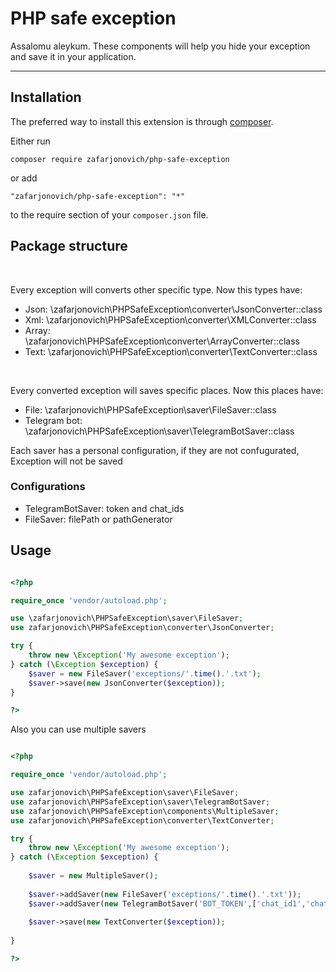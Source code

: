 # PHP safe exception

Assalomu aleykum. These components will help you hide your exception and save it in your application.

-----
## Installation

The preferred way to install this extension is through [composer](http://getcomposer.org/download/).

Either run

```
composer require zafarjonovich/php-safe-exception
```

or add

```
"zafarjonovich/php-safe-exception": "*"
```

to the require section of your `composer.json` file.

## Package structure
<br>


Every exception will converts other specific type. Now this types have:
- Json: \zafarjonovich\PHPSafeException\converter\JsonConverter::class
- Xml: \zafarjonovich\PHPSafeException\converter\XMLConverter::class
- Array: \zafarjonovich\PHPSafeException\converter\ArrayConverter::class
- Text: \zafarjonovich\PHPSafeException\converter\TextConverter::class

<br>


Every converted exception will saves specific places. Now this places have:
- File: \zafarjonovich\PHPSafeException\saver\FileSaver::class
- Telegram bot: \zafarjonovich\PHPSafeException\saver\TelegramBotSaver::class

Each saver has a personal configuration, if they are not confugurated, Exception will not be saved

### Configurations

- TelegramBotSaver: token and chat_ids
- FileSaver: filePath or pathGenerator

## Usage

```php

<?php

require_once 'vendor/autoload.php';

use \zafarjonovich\PHPSafeException\saver\FileSaver;
use zafarjonovich\PHPSafeException\converter\JsonConverter;

try {
    throw new \Exception('My awesome exception');
} catch (\Exception $exception) {
    $saver = new FileSaver('exceptions/'.time().'.txt');
    $saver->save(new JsonConverter($exception));
}

?>

```

Also you can use multiple savers


```php

<?php

require_once 'vendor/autoload.php';

use zafarjonovich\PHPSafeException\saver\FileSaver;
use zafarjonovich\PHPSafeException\saver\TelegramBotSaver;
use zafarjonovich\PHPSafeException\components\MultipleSaver;
use zafarjonovich\PHPSafeException\converter\TextConverter;

try {
    throw new \Exception('My awesome exception');
} catch (\Exception $exception) {
    
    $saver = new MultipleSaver();
    
    $saver->addSaver(new FileSaver('exceptions/'.time().'.txt'));
    $saver->addSaver(new TelegramBotSaver('BOT_TOKEN',['chat_id1','chat_id2','chat_id3']));
    
    $saver->save(new TextConverter($exception));
    
}

?>

```
